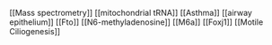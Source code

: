 [[Mass spectrometry]]
[[mitochondrial tRNA]]
[[Asthma]]
[[airway epithelium]]
[[Fto]]
[[N6-methyladenosine]]
[[M6a]]
[[Foxj1]]
[[Motile Ciliogenesis]]
